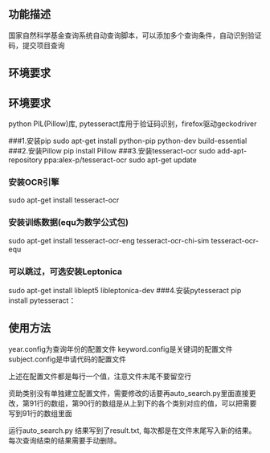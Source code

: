 ## 功能描述

国家自然科学基金查询系统自动查询脚本，可以添加多个查询条件，自动识别验证码，提交项目查询

## 环境要求



## 环境要求

python PIL(Pillow)库, pytesseract库用于验证码识别，firefox驱动geckodriver

###1.安装pip
sudo apt-get install python-pip python-dev build-essential 
###2.安装Pillow
pip install Pillow
###3.安装tesseract-ocr
sudo add-apt-repository ppa:alex-p/tesseract-ocr
sudo apt-get update
### 安装OCR引擎
sudo apt-get install tesseract-ocr
### 安装训练数据(equ为数学公式包)
sudo apt-get install tesseract-ocr-eng tesseract-ocr-chi-sim  tesseract-ocr-equ
### 可以跳过，可选安装Leptonica
sudo apt-get install liblept5  libleptonica-dev
###4.安装pytesseract
pip install pytesseract：

## 使用方法
year.config为查询年份的配置文件
keyword.config是关键词的配置文件
subject.config是申请代码的配置文件

上述在配置文件都是每行一个值，注意文件末尾不要留空行

资助类别没有单独建立配置文件，需要修改的话要再auto_search.py里面直接更改，第91行的数组，第90行的数组是从上到下的各个类别对应的值，可以把需要写到91行的数组里面

运行auto_search.py
结果写到了result.txt, 每次都是在文件末尾写入新的结果。每次查询结束的结果需要手动删除。
